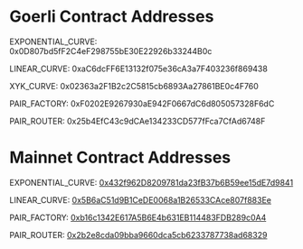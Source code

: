 # Goerli Contract Addresses

EXPONENTIAL_CURVE: 0x0D807bd5fF2C4eF298755bE30E22926b33244B0c

LINEAR_CURVE: 0xaC6dcFF6E13132f075e36cA3a7F403236f869438

XYK_CURVE: 
0x02363a2F1B2c2C5815cb6893Aa27861BE0c4F760

PAIR_FACTORY: 0xF0202E9267930aE942F0667dC6d805057328F6dC

PAIR_ROUTER: 0x25b4EfC43c9dCAe134233CD577fFca7CfAd6748F

# Mainnet Contract Addresses

EXPONENTIAL_CURVE: [0x432f962D8209781da23fB37b6B59ee15dE7d9841](https://etherscan.io/address/0x432f962D8209781da23fB37b6B59ee15dE7d9841)

LINEAR_CURVE: [0x5B6aC51d9B1CeDE0068a1B26533CAce807f883Ee](https://etherscan.io/address/0x5B6aC51d9B1CeDE0068a1B26533CAce807f883Ee)

PAIR_FACTORY: [0xb16c1342E617A5B6E4b631EB114483FDB289c0A4](https://etherscan.io/address/0xb16c1342E617A5B6E4b631EB114483FDB289c0A4)

PAIR_ROUTER: [0x2b2e8cda09bba9660dca5cb6233787738ad68329](https://etherscan.io/address/0x2b2e8cda09bba9660dca5cb6233787738ad68329)
